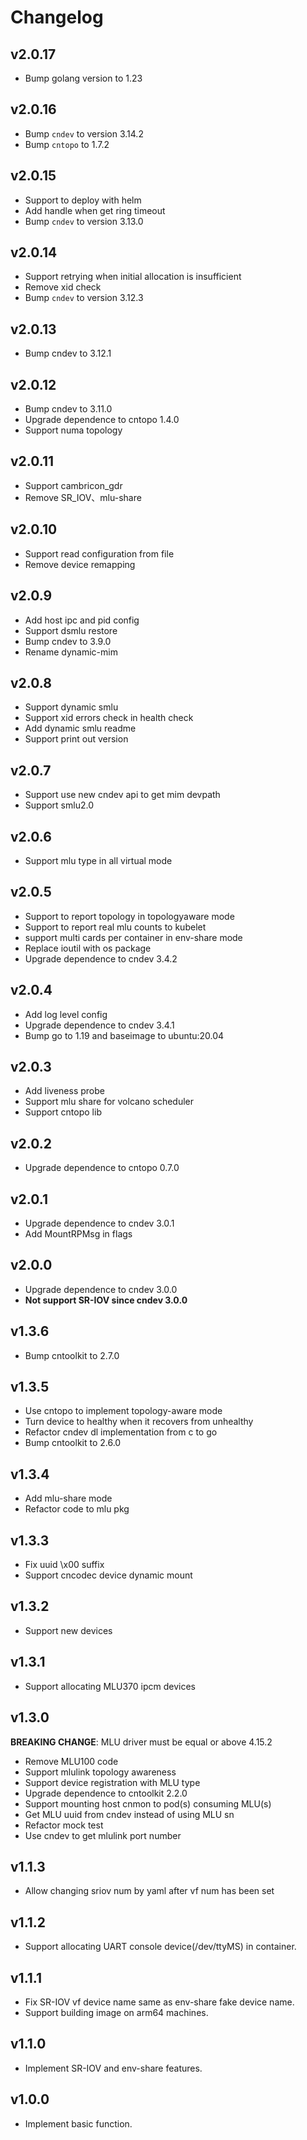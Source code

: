 # Changelog

## v2.0.17

- Bump golang version to 1.23

## v2.0.16

- Bump `cndev` to version 3.14.2
- Bump `cntopo` to 1.7.2

## v2.0.15

- Support to deploy with helm
- Add handle when get ring timeout
- Bump `cndev` to version 3.13.0

## v2.0.14

- Support retrying when initial allocation is insufficient
- Remove xid check
- Bump `cndev` to version 3.12.3

## v2.0.13

- Bump cndev to 3.12.1

## v2.0.12

- Bump cndev to 3.11.0
- Upgrade dependence to cntopo 1.4.0
- Support numa topology

## v2.0.11

- Support cambricon_gdr
- Remove SR_IOV、mlu-share

## v2.0.10

- Support read configuration from file
- Remove device remapping

## v2.0.9

- Add host ipc and pid config
- Support dsmlu restore
- Bump cndev to 3.9.0
- Rename dynamic-mim

## v2.0.8

- Support dynamic smlu
- Support xid errors check in health check
- Add dynamic smlu readme
- Support print out version

## v2.0.7

- Support use new cndev api to get mim devpath
- Support smlu2.0

## v2.0.6

- Support mlu type in all virtual mode

## v2.0.5

- Support to report topology in topologyaware mode
- Support to report real mlu counts to kubelet
- support multi cards per container in env-share mode
- Replace ioutil with os package
- Upgrade dependence to cndev 3.4.2

## v2.0.4

- Add log level config
- Upgrade dependence to cndev 3.4.1
- Bump go to 1.19 and baseimage to ubuntu:20.04

## v2.0.3

- Add liveness probe
- Support mlu share for volcano scheduler
- Support cntopo lib

## v2.0.2

- Upgrade dependence to cntopo 0.7.0

## v2.0.1

- Upgrade dependence to cndev 3.0.1
- Add MountRPMsg in flags

## v2.0.0

- Upgrade dependence to cndev 3.0.0
- **Not support SR-IOV since cndev 3.0.0**

## v1.3.6

- Bump cntoolkit to 2.7.0

## v1.3.5

- Use cntopo to implement topology-aware mode
- Turn device to healthy when it recovers from unhealthy
- Refactor cndev dl implementation from c to go
- Bump cntoolkit to 2.6.0

## v1.3.4

- Add mlu-share mode
- Refactor code to mlu pkg

## v1.3.3

- Fix uuid \x00 suffix
- Support cncodec device dynamic mount

## v1.3.2

- Support new devices

## v1.3.1

- Support allocating MLU370 ipcm devices

## v1.3.0

**BREAKING CHANGE**: MLU driver must be equal or above 4.15.2

- Remove MLU100 code
- Support mlulink topology awareness
- Support device registration with MLU type
- Upgrade dependence to cntoolkit 2.2.0
- Support mounting host cnmon to pod(s) consuming MLU(s)
- Get MLU uuid from cndev instead of using MLU sn
- Refactor mock test
- Use cndev to get mlulink port number

## v1.1.3

- Allow changing sriov num by yaml after vf num has been set

## v1.1.2

- Support allocating UART console device(/dev/ttyMS) in container.

## v1.1.1

- Fix SR-IOV vf device name same as env-share fake device name.
- Support building image on arm64 machines.

## v1.1.0

- Implement SR-IOV and env-share features.

## v1.0.0

- Implement basic function.
